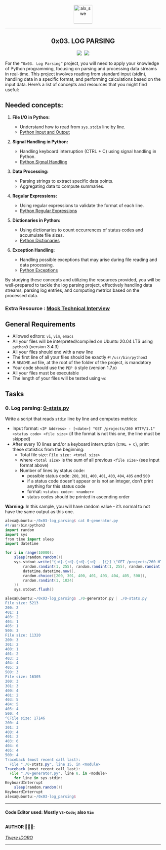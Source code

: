 <p align="center">
    <img align="center" src="https://github.com/tivereidoro/assets/assets/105525310/8d298662-9874-46b0-aabc-54f837bcc6a4" alt="alx_swe" width="60"  height="60"/>
</p>

---
<div align="center">

## 0x03. LOG PARSING
<img src="https://img.shields.io/badge/Algorithm-4db33d"> &nbsp;<img src="https://img.shields.io/badge/Python-eed718">
</div>

For the `“0x03. Log Parsing”` project, you will need to apply your knowledge of Python programming, focusing on parsing and processing data streams in real-time. This project involves reading from standard input (stdin), handling data in a specific format, and performing calculations based on the input data. Here’s a list of concepts and resources that you might find useful:

## Needed concepts:
1. **File I/O in Python:**
      * Understand how to read from `sys.stdin` line by line.
      * [Python Input and Output](https://docs.python.org/3/tutorial/inputoutput.html)

2. **Signal Handling in Python:**
      * Handling keyboard interruption (CTRL + C) using signal handling in Python.
      * [Python Signal Handling](https://docs.python.org/3/library/signal.html)

3. **Data Processing:**
      * Parsing strings to extract specific data points.
      * Aggregating data to compute summaries.

4. **Regular Expressions:**
      * Using regular expressions to validate the format of each line.
      * [Python Regular Expressions](https://docs.python.org/3/library/re.html)

5. **Dictionaries in Python:**
      * Using dictionaries to count occurrences of status codes and accumulate file sizes.
      * [Python Dictionaries](https://docs.python.org/3/tutorial/datastructures.html#dictionaries)

6. **Exception Handling:**
      * Handling possible exceptions that may arise during file reading and data processing.
      * [Python Exceptions](https://docs.python.org/3/tutorial/errors.html)

By studying these concepts and utilizing the resources provided, you will be well-prepared to tackle the log parsing project, effectively handling data streams, parsing log entries, and computing metrics based on the processed data.

### Extra Resource : [Mock Technical Interview](https://www.youtube.com/watch?v=5dRTK-_Bzd0)


## General Requirements
* Allowed editors: `vi`, `vim`, `emacs`
* All your files will be interpreted/compiled on Ubuntu 20.04 LTS using `python3` (version 3.4.3)
* All your files should end with a new line
* The first line of all your files should be exactly `#!/usr/bin/python3`
* A `README.md` file, at the root of the folder of the project, is mandatory
* Your code should use the `PEP 8` style (version 1.7.x)
* All your files must be executable
* The length of your files will be tested using `wc`

##
## Tasks 
### 0. Log parsing: [0-stats.py](0-stats.py)
Write a script that reads `stdin` line by line and computes metrics:

* Input format: `<IP Address> - [<date>] "GET /projects/260 HTTP/1.1" <status code> <file size>` (if the format is not this one, the line must be skipped)
* After every 10 lines and/or a keyboard interruption (`CTRL + C`), print these statistics from the beginning:
    * Total file size: `File size: <total size>`
    * where `<total size>` is the sum of all previous `<file size>` (see input format above)
    * Number of lines by status code:
        * possible status code: `200`, `301`, `400`, `401`, `403`, `404`, `405` and `500`
        * if a status code doesn’t appear or is not an integer, don’t print anything for this status code
        * format: `<status code>: <number>`
        * status codes should be printed in ascending order

**Warning:** In this sample, you will have random value - it’s normal to not have the same output as this one.
```groovy
alexa@ubuntu:~/0x03-log_parsing$ cat 0-generator.py
#!/usr/bin/python3
import random
import sys
from time import sleep
import datetime

for i in range(10000):
    sleep(random.random())
    sys.stdout.write("{:d}.{:d}.{:d}.{:d} - [{}] \"GET /projects/260 HTTP/1.1\" {} {}\n".format(
        random.randint(1, 255), random.randint(1, 255), random.randint(1, 255), random.randint(1, 255),
        datetime.datetime.now(),
        random.choice([200, 301, 400, 401, 403, 404, 405, 500]),
        random.randint(1, 1024)
    ))
    sys.stdout.flush()

alexa@ubuntu:~/0x03-log_parsing$ ./0-generator.py | ./0-stats.py 
File size: 5213
200: 2
401: 1
403: 2
404: 1
405: 1
500: 3
File size: 11320
200: 3
301: 2
400: 1
401: 2
403: 3
404: 4
405: 2
500: 3
File size: 16305
200: 3
301: 3
400: 4
401: 2
403: 5
404: 5
405: 4
500: 4
^CFile size: 17146
200: 4
301: 3
400: 4
401: 2
403: 6
404: 6
405: 4
500: 4
Traceback (most recent call last):
  File "./0-stats.py", line 15, in <module>
Traceback (most recent call last):
  File "./0-generator.py", line 8, in <module>
    for line in sys.stdin:
KeyboardInterrupt
    sleep(random.random())
KeyboardInterrupt
alexa@ubuntu:~/0x03-log_parsing$
```
---

#### Code Editor used: Mostly `VS-Code`; also  `Vim`
##
#### AUTHOR 👨🏽‍💻:
[_Tivere IDORO_](https://github.com/tivereidoro)

<hr>
